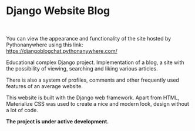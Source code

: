 # Django Website Blog

<br> 

You can view the appearance and functionality of the site hosted by Pythonanywhere using this link:
https://djangoblogchat.pythonanywhere.com/

Educational complex Django project. Implementation of a blog, a site with the possibility of viewing, searching and liking various articles. 

There is also a system of profiles, comments and other frequently used features of an average website. 

This website is built with the Django web framework. Apart from HTML, Materialize CSS was used to create a nice and modern look, design without a lot of code. 

**The project is under active development.**
